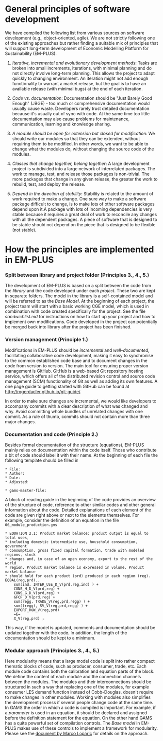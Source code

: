 # General principles of software development 

We have compiled the following list from various sources on software development (e.g., object-oriented, agile). We are not strictly following one of the existing approaches but rather finding a suitable mix of principles that will support long-term development of Economic Modelling Platform for Sustainability (EM-PLUS).

1. *Iterative, incremental and evolutionary development methods*: Tasks are broken into small increments, iterations, with minimal planning and do not directly involve long-term planning. This allows the project to adapt quickly to changing environment. An iteration might not add enough functionality to warrant a market release, but the goal is to have an available release (with minimal bugs) at the end of each iteration.

2. *Code vs. documentation*: Documentation should be "Just Barely Good Enough" (JBGE) - too much or comprehensive documentation would usually cause waste. Developers rarely trust detailed documentation because it's usually out of sync with code. At the same time too little documentation may also cause problems for maintenance, communication, learning and knowledge sharing.

3. *A module should be open for extension but closed for modification*: We should write our modules so that they can be extended, without requiring them to be modified. In other words, we want to be able to change what the modules do, without changing the source code of the modules.

4. *Classes that change together, belong together*: A large development project is subdivided into a large network of interrelated packages. The work to manage, test, and release those packages is non-trivial. The more packages that change in any given release, the greater the work to rebuild, test, and deploy the release. 

5. *Depend in the direction of stability*: Stability is related to the amount of work required to make a change. One sure way to make a software package  difficult to change, is to make lots of other software packages depend upon it.A package with lots of incoming dependencies is very stable because it requires a great deal of work to reconcile any changes with all the dependent packages. A piece of software that is designed to be stable should not depend on the piece that is designed to be flexible (not stable).

# How the principles are implemented in EM-PLUS

### Split between library and project folder (Principles 3., 4., 5.)
The development of EM-PLUS is based on a split between the code from the *library* and the code developed under each *project*. These two are kept in separate folders. The model in the library is a self-contained model and will be referred to as the *Base Model*. At the beginning of each project, the project team will start with a basic working CGE model, which is used in combination with code created specifically for the project. See the file *sandwichlist.md* for instructions on how to start up your project and how to implement own modifications. Code developed in the project can potentially be merged back into library after the project has been finished.

###  Version management (Principle 1.)
Modifications in EM-PLUS should be *incremental* and *well-documented*, facilitating collaborative code development, making it easy to synchronise to the common established code base and to document changes in the code from version to version. The main tool for ensuring proper version management is GitHub. GitHub is a web-based Git repository hosting service, which offers all of the distributed revision control and source code management (SCM) functionality of Git as well as adding its own features. A one page guide to getting started with GitHub can be found at http://rogerdudler.github.io/git-guide/.

In order to make sure changes are incremental, we would like developers to accompany commits with a clear description of what was changed and why. Avoid committing whole bundles of unrelated changes with one commit. As a rule of
thumb, commits should not contain more than three major changes.

### Documentation and code (Principle 2.)
Besides formal documentation of the structure (equations), EM-PLUS mainly relies on documentation within the code itself. Those who contribute a bit of code should label it with their name. At the beginning of each file the following template should be filled in
```
* File: 
* Author: 
* Date: 
* Adjusted: 

* gams-master-file:
```

A block of reading guide in the beginning of the code provides an overview of the structure of code, reference to other similar codes and other general information about the code. Detailed explanations of each element of the code are given right above or next to the elements themselves. For example, consider the definition of an equation in the file `06_module_production.gms` 

```
* EQUATION 2.1: Product market balance: product output is equal to total uses,
* including domestic intermediate use, household consumption, government
* consumption, gross fixed capital formation, trade with modeled regions, stock
* changes and, in case of an open economy, export to the rest of the world
* region. Product market balance is expressed in volume. Product market balance
* should hold for each product (prd) produced in each region (reg).
EQBAL(reg,prd)..
    sum(ind, INTER_USE_D_V(prd,reg,ind) ) +
    CONS_H_D_V(prd,reg) +
    CONS_G_D_V(prd,reg) +
    GFCF_D_V(prd,reg) +
    sum(regg, TRADE_V(reg,prd,regg) ) +
    sum((regg), SV_V(reg,prd,regg) ) +
    EXPORT_ROW_V(reg,prd)
    =E=
    X_V(reg,prd) ;
```

This way, if the model is updated, comments and documentation should be updated
together with the code. In addition, the length of the documentation should be kept to a minimum.

### Modular approach (Principles 3., 4., 5.)
Here modularity means that a large model code is split into rather compact thematic blocks of code, such as producer, consumer, trade, etc. Each module code contains both the calibration and equation parts of the block. We define the content of each module and the connection channels between the modules. The modules and their interconnections should be structured in such a way that replacing one of the modules, for example consumer LES demand function instead of Cobb-Douglas, doesn't require to make changes in other modules. Working with modules also simplifies the development process if several people change code at the same time.
In GAMS the order in which a code is compiled is important. For example, if a *parameter* is used in an equation, it should be declared and assigned before the definition statement for the equation. On the other hand GAMS has a quite powerful set of compilation controls. The *Base model* in EM-PLUS makes use of these controls to implement a framework for modularity. Please see the [document by Marco Loparic](https://docs.google.com/document/d/1__9okBI8LsNnzDw_z4x80vfgUb5GUv3vKV_kptxXIbY/edit) for details on the approach.
